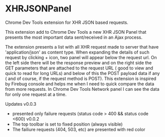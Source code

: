 # XHRJSONPanel
Chrome Dev Tools extension for XHR JSON based requests. 


This extension add to Chrome Dev Tools a new XHR JSON Panel that presents the most important data sent/received in an Ajax process.

The extension presents a list with all XHR request made to server that have 'application/json' as content type. When expanding the details of such request by clicking + icon, two panel will appear below the request url. On the left side there will be the response preview and on the right side the GET parameters that are attached to the request URL ( good to view and quick to read for long URLs) and below of this the  POST payload data if any ( and of course, if the request method is POST).
This extension is inspired by Firebug console and helps me when I need to quick compare the data from more requests. In Chrome Dev Tools Network panel I can see the data for only one request at a time.  


Updates
v0.0.3
 - presented only failure requests (status code > 400 && status code <600)
v0.0.2
 - The top toolbar is set to fixed position (always visible)
 - The failiure requests (404, 503, etc)  are presented with red color
 
